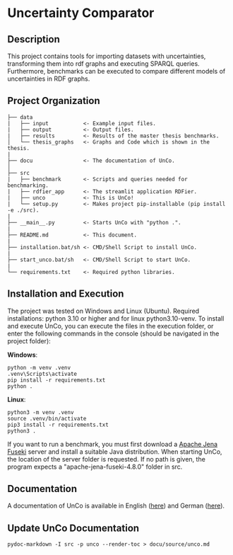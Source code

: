 Uncertainty Comparator
======================

Description
-----------
This project contains tools for importing datasets with uncertainties, transforming them into rdf graphs and executing SPARQL queries.
Furthermore, benchmarks can be executed to compare different models of uncertainties in RDF graphs.

Project Organization
--------------------

    ├── data
    |   ├── input           <- Example input files.
    |   ├── output          <- Output files.
    |   ├── results         <- Results of the master thesis benchmarks.
    │   └── thesis_graphs   <- Graphs and Code which is shown in the thesis.
    |
    ├── docu                <- The documentation of UnCo.
    │  
    ├── src
    |   ├── benchmark       <- Scripts and queries needed for benchmarking.
    |   ├── rdfier_app      <- The streamlit application RDFier.
    |   ├── unco            <- This is UnCo!
    |   └── setup.py        <- Makes project pip-installable (pip install -e ./src).
    |
    ├── __main__.py         <- Starts UnCo with "python .".
    |
    ├── README.md           <- This document.
    |
    ├── installation.bat/sh <- CMD/Shell Script to install UnCo.
    |
    ├── start_unco.bat/sh   <- CMD/Shell Script to start UnCo.
    |
    └── requirements.txt    <- Required python libraries.

Installation and Execution
--------------------------
The project was tested on Windows and Linux (Ubuntu). Required installations: python 3.10 or higher and for linux python3.10-venv.
To install and execute UnCo, you can execute the files in the execution folder, or enter the following commands in the console (should be navigated in the project folder):

**Windows**:
```shell
python -m venv .venv
.venv\Scripts\activate
pip install -r requirements.txt
python .
```

**Linux**:
```shell
python3 -m venv .venv
source .venv/bin/activate
pip3 install -r requirements.txt
python3 .
```

If you want to run a benchmark, you must first download a [Apache Jena Fuseki](https://jena.apache.org/download/index.cgi) server and install a suitable Java distribution.
When starting UnCo, the location of the server folder is requested. If no path is given, the program expects a "apache-jena-fuseki-4.8.0" folder in src.

Documentation
-------------
A documentation of UnCo is available in English ([here](docu/0_en_documentation.md)) and German ([here](docu/0_de_dokumentation.md)).

Update UnCo Documentation
-------------------------
```shell
pydoc-markdown -I src -p unco --render-toc > docu/source/unco.md
```
